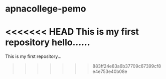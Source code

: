 # apnacollege-pemo
<<<<<<< HEAD
This is my first repository hello......
=======
This is my first repository...
>>>>>>> 883ff24e83a6b37709c67399cf8e4e753e40b08e
